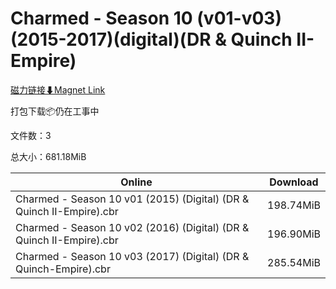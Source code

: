 # Charmed - Season 10 (v01-v03)(2015-2017)(digital)(DR & Quinch II-Empire)

[磁力链接⬇Magnet Link](magnet:?xt=urn:btih:6964395d5c2bc57730a33a6a7eb0b41819d2a7fa&dn=Charmed%20-%20Season%2010%20%28v01-v03%29%282015-2017%29%28digital%29%28DR%20%26%20Quinch%20II-Empire%29)

打包下载📦仍在工事中

文件数：3

总大小：681.18MiB

Online | Download
--- | ---
Charmed - Season 10 v01 (2015) (Digital) (DR & Quinch II-Empire).cbr | 198.74MiB
Charmed - Season 10 v02 (2016) (Digital) (DR & Quinch II-Empire).cbr | 196.90MiB
Charmed - Season 10 v03 (2017) (Digital) (DR & Quinch-Empire).cbr | 285.54MiB